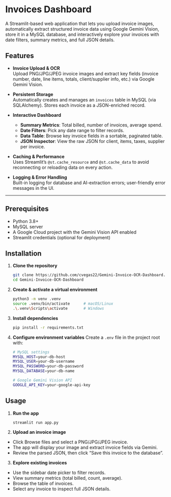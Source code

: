 # Invoices Dashboard

A Streamlit-based web application that lets you upload invoice images, automatically extract structured invoice data using Google Gemini Vision, store it in a MySQL database, and interactively explore your invoices with date filters, summary metrics, and full JSON details.

## Features

- **Invoice Upload & OCR**  
  Upload PNG/JPG/JPEG invoice images and extract key fields (invoice number, date, line items, totals, client/supplier info, etc.) via Google Gemini Vision.

- **Persistent Storage**  
  Automatically creates and manages an `invoices` table in MySQL (via SQLAlchemy). Stores each invoice as a JSON-enriched record.

- **Interactive Dashboard**  
  - **Summary Metrics**: Total billed, number of invoices, average spend.  
  - **Date Filters**: Pick any date range to filter records.  
  - **Data Table**: Browse key invoice fields in a sortable, paginated table.  
  - **JSON Inspector**: View the raw JSON for client, items, taxes, supplier per invoice.

- **Caching & Performance**  
  Uses Streamlit’s `@st.cache_resource` and `@st.cache_data` to avoid reconnecting or reloading data on every action.

- **Logging & Error Handling**  
  Built-in logging for database and AI-extraction errors; user-friendly error messages in the UI.

---

## Prerequisites

- Python 3.8+  
- MySQL server 
- A Google Cloud project with the Gemini Vision API enabled  
- Streamlit credentials (optional for deployment)

## Installation

1. **Clone the repository**  
    ```bash
    git clone https://github.com/cvegas22/Gemini-Invoice-OCR-Dashboard.git
    cd Gemini-Invoice-OCR-Dashboard
    ```

2. **Create & activate a virtual environment**
    ```bash
    python3 -m venv .venv
    source .venv/bin/activate      # macOS/Linux
    .\.venv\Scripts\activate       # Windows
    ```

3. **Install dependencies** 
    ```bash
    pip install -r requirements.txt
    ``` 

4. **Configure environment variables** 
    Create a `.env` file in the project root with:
    ```bash
    # MySQL settings
    MYSQL_HOST=your-db-host
    MYSQL_USER=your-db-username
    MYSQL_PASSWORD=your-db-password
    MYSQL_DATABASE=your-db-name

    # Google Gemini Vision API
    GOOGLE_API_KEY=your-google-api-key
    ```

## Usage

1. **Run the app**  
    ```bash
    streamlit run app.py
    ```

2. **Upload an invoice image**
- Click Browse files and select a PNG/JPG/JPEG invoice.
- The app will display your image and extract invoice fields via Gemini.
- Review the parsed JSON, then click “Save this invoice to the database”.

3. **Explore existing invoices**
- Use the sidebar date picker to filter records.
- View summary metrics (total billed, count, average).
- Browse the table of invoices.
- Select any invoice to inspect full JSON details.
